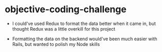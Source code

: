 # objective-coding-challenge

* I could've used Redux to format the data better when it came in, but thought Redux was a little overkill for this project

* Formatting the data on the backend would've been much easier with Rails, but wanted to polish my Node skills
